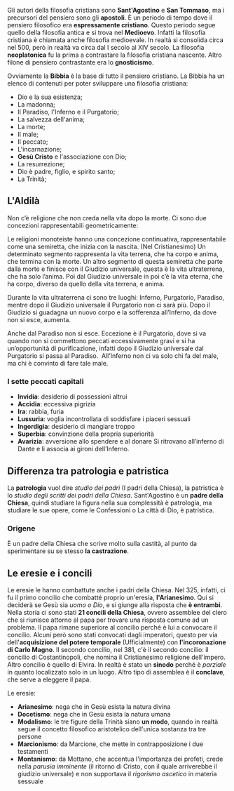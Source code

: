 Gli autori della filosofia cristiana sono **Sant'Agostino** e **San Tommaso**, ma i precursori del pensiero sono gli **apostoli**. È un periodo di tempo dove il pensiero filosofico era **espressamente cristiano**. Questo periodo segue quello della filosofia antica e si trova nel **Medioevo**. Infatti la filosofia cristiana è chiamata anche filosofia medioevale. 
In realtà si consolida circa nel 500, però in realtà va circa dal I secolo al XIV secolo. 
La filosofia **neoplatonica** fu la prima a contrastare la filosofia cristiana nascente. Altro filone di pensiero contrastante era lo **gnosticismo**. 

Ovviamente la **Bibbia** è la base di tutto il pensiero cristiano. La Bibbia ha un elenco di contenuti per poter sviluppare una filosofia cristiana: 
- Dio e la sua esistenza; 
- La madonna; 
- Il Paradiso, l'Inferno e il Purgatorio; 
- La salvezza dell'anima; 
- La morte; 
- Il male; 
- Il peccato; 
- L'incarnazione; 
- **Gesù Cristo** e l'associazione con Dio; 
- La resurrezione; 
- Dio è padre, figlio, e spirito santo; 
- La Trinità; 

## L'Aldilà
Non c’è religione che non creda nella vita dopo la morte. Ci sono due concezioni rappresentabili geometricamente: 

Le religioni monoteiste hanno una concezione continuativa, rappresentabile come una semiretta, che inizia con la nascita. (Nel Cristianesimo) Un determinato segmento rappresenta la vita terrena, che ha corpo e anima, che termina con la morte. Un altro segmento di questa semiretta che parte dalla morte e finisce con il Giudizio universale, questa è la vita ultraterrena, che ha solo l’anima. Poi dal Giudizio universale in poi c’è la vita eterna, che ha corpo, diverso da quello della vita terrena, e anima. 

Durante la vita ultraterrena ci sono tre luoghi: Inferno, Purgatorio, Paradiso, mentre dopo il Giudizio universale il Purgatorio non ci sarà più. Dopo il Giudizio si guadagna un nuovo corpo e la sofferenza all’Inferno, da dove non si esce, aumenta. 

Anche dal Paradiso non si esce. Eccezione è il Purgatorio, dove si va quando non si commettono peccati eccessivamente gravi e si ha un’opportunità di purificazione, infatti dopo il Giudizio universale dal Purgatorio si passa al Paradiso. 
All’Inferno non ci va solo chi fa del male, ma chi è convinto di fare tale male.

### I sette peccati capitali
- **Invidia**: desiderio di possessioni altrui 
- **Accidia**: eccessiva pigrizia 
- **Ira**: rabbia, furia 
- **Lussuria**: voglia incontrollata di soddisfare i piaceri sessuali 
- **Ingordigia**: desiderio di mangiare troppo 
- **Superbia**: convinzione della propria superiorità 
- **Avarizia**: avversione allo spendere e al donare 
Si ritrovano all’inferno di Dante e li associa ai gironi dell’Inferno. 

## Differenza tra patrologia e patristica
La **patrologia** vuol dire *studio dei padri* (I padri della Chiesa), la patristica è lo *studio degli scritti dei padri della Chiesa*. 
Sant'Agostino è un **padre della Chiesa**, quindi studiare la figura nella sua complessità è patrologia, ma studiare le sue opere, come le Confessioni o La città di Dio, è patristica.

### Origene
È un padre della Chiesa che scrive molto sulla castità, al punto da sperimentare su se stesso **la castrazione**.

## Le eresie e i concili
Le eresie le hanno combattute anche i padri della Chiesa. Nel 325, infatti, ci fu il primo concilio che combatté proprio un'eresia, **l'Arianesimo**. Qui si deciderà se Gesù sia *uomo o Dio*, e si giunge alla risposta che **è entrambi**.
Nella storia ci sono stati **21 concili della Chiesa**, ovvero assemblee del clero che si riunisce attorno al papa per trovare una risposta comune ad un problema. Il papa rimane superiore al concilio perché è lui a convocare il concilio. Alcuni però sono stati convocati dagli imperatori, questo per via dell'**acquisizione del potere temporale** (Ufficialmente) con **l'incoronazione di Carlo Magno**.
Il secondo concilio, nel 381, c'è il secondo concilio: il concilio di Costantinopoli, che nomina il Cristianesimo religione dell'impero.
Altro concilio è quello di Elvira. In realtà è stato un **sinodo** perché è *parziale* in quanto localizzato solo in un luogo.
Altro tipo di assemblea è il **conclave**, che serve a eleggere il papa.

Le eresie:
* **Arianesimo**: nega che in Gesù esista la natura divina
* **Docetismo**:  nega che in Gesù esista la natura umana
* **Modalismo**: le tre figure della Trinità siano **un modo**, quando in realtà segue il concetto filosofico aristotelico dell'unica sostanza tra tre persone
* **Marcionismo**: da Marcione, che mette in contrapposizione i due testamenti
* **Montanismo**: da Mottano, che accentua l'importanza dei profeti, crede nella *parusia imminente* (il ritorno di Cristo, con il quale arriverebbe il giudizio universale) e non supportava il *rigorismo ascetico* in materia sessuale